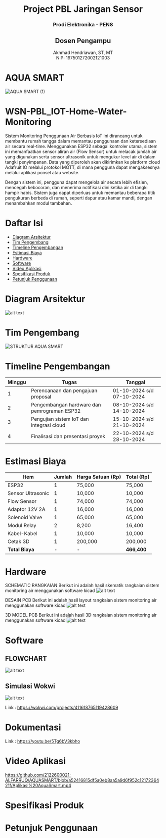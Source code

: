 # <div align="center">Project PBL Jaringan Sensor</div>
### <div align="center">Prodi Elektronika - PENS</div>

## <div align="center">Dosen Pengampu</div>
<div align="center">
Akhmad Hendriawan, ST, MT <br>
NIP: 197501272002121003
</div>


# AQUA SMART
![AQUA SMART (1)](https://github.com/user-attachments/assets/5526e358-7520-43ce-8ac9-127eed4594b0)

# WSN-PBL_IOT-Home-Water-Monitoring
Sistem Monitoring Penggunaan Air Berbasis IoT ini dirancang untuk membantu rumah tangga dalam memantau penggunaan dan ketersediaan air secara real-time. Menggunakan ESP32 sebagai kontroler utama, sistem ini memanfaatkan sensor aliran air (Flow Sensor) untuk melacak jumlah air yang digunakan serta sensor ultrasonik untuk mengukur level air di dalam tangki penyimpanan. Data yang diperoleh akan dikirimkan ke platform cloud Adafruit IO melalui protokol MQTT, di mana pengguna dapat mengaksesnya melalui aplikasi ponsel atau website.

Dengan sistem ini, pengguna dapat mengelola air secara lebih efisien, mencegah kebocoran, dan menerima notifikasi dini ketika air di tangki hampir habis. Sistem juga dapat diperluas untuk memantau beberapa titik pengukuran berbeda di rumah, seperti dapur atau kamar mandi, dengan menambahkan modul tambahan.

# Daftar Isi

- [Diagram Arsitektur](#diagram-arsitektur)
- [Tim Pengembang](#tim-pengembang)
- [Timeline Pengembangan](#timeline-pengembangan)
- [Estimasi Biaya](#estimasi-biaya)
- [Hardware](#hardware)
- [Software](#software)
- [Video Aplikasi](#video-aplikasi)
- [Spesifikasi Produk](#spesifikasi-produk)
- [Petunjuk Penggunaan](petunjuk-Penggunaan)

# Diagram Arsitektur
![alt text](https://github.com/oreo240202/AQUASMART/blob/77f9cb3edbcd3e97788744c1c1b3db2177442cfd/versibaru.drawio%20(1).png)


# Tim Pengembang

![STRUKTUR AQUA SMART](https://github.com/user-attachments/assets/0372e012-ae6d-4ac8-b26e-02273f16eb6d)


# Timeline Pengembangan
| Minggu | Tugas                                           | Tanggal                   |
|--------|-------------------------------------------------|---------------------------|
| 1      | Perencanaan dan pengajuan proposal              | 01-10-2024 s/d 07-10-2024 |
| 2      | Pengembangan hardware dan pemrograman ESP32     | 08-10-2024 s/d 14-10-2024 |
| 3      | Pengujian sistem IoT dan integrasi cloud        | 15-10-2024 s/d 21-10-2024 |
| 4      | Finalisasi dan presentasi proyek                | 22-10-2024 s/d 28-10-2024 |

# Estimasi Biaya

| Item                       | Jumlah | Harga Satuan (Rp) | Total (Rp) |
|---------------------------|--------|-------------------|------------|
| ESP32                     | 1      | 75,000            | 75,000     |
| Sensor Ultrasonic         | 1      | 10,000            | 10,000     |
| Flow Sensor              | 1      | 74,000            | 74,000     |
| Adaptor 12V 2A            | 1      | 16,000            | 16,000     |
| Solenoid Valve              | 1      | 65,000            | 65,000     |
| Modul Relay               | 2      | 8,200            | 16,400     |
| Kabel-Kabel               | 1      | 10,000            | 10,000     |
| Cetak 3D                 | 1      | 200,000                 | 200,000           |
| **Total Biaya**          | -      | -                 | **466,400**|

# Hardware
SCHEMATIC RANGKAIAN
Berikut ini adalah hasil skematik rangkaian sistem monitoring air menggunakan software kicad
![alt text](https://github.com/oreo240202/AQUASMART/blob/main/Hardware/Desain_PCB/SCHEMATIC_V2.jpeg)

DESAIN PCB
Berikut ini adalah hasil layout rangkaian sistem monitoring air menggunakan software kicad
![alt text](https://github.com/oreo240202/AQUASMART/blob/main/Hardware/Desain_PCB/LAYOUT_V2.jpeg)

3D MODEL PCB
Berikut ini adalah hasil 3D  rangkaian sistem monitoring air menggunakan software kicad
![alt text](https://github.com/oreo240202/AQUASMART/blob/main/Hardware/Desain_PCB/3D_V2.jpeg)

# Software
## FLOWCHART
![alt text](https://github.com/oreo240202/AQUASMART/blob/main/Software/ESP32_Source_Code/Flowchart_Program_ESP32.svg?raw=true)

## Simulasi Wokwi 
![alt text](https://github.com/oreo240202/AQUASMART/blob/main/Software/ESP32_Source_Code/Rangkaian_Wokwi.jpeg?raw=true)

Link : https://wokwi.com/projects/411618765119428609

# Dokumentasi
Link : https://youtu.be/5Tg6bV3kbho

# Video Aplikasi
https://github.com/2122600021-ALFARRUQ/AQUASMART/blob/a52416815df5a0eb8aa5a9d6f952c1217236421f/Aplikasi%20AquaSmart.mp4 

# Spesifikasi Produk

# Petunjuk Penggunaan

